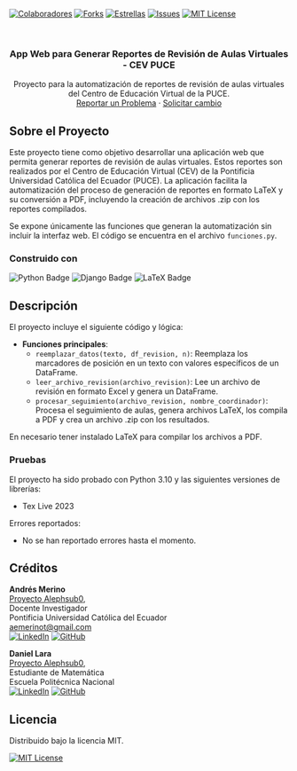 <!-- PROJECT SHIELDS -->
[![Colaboradores][contributors-shield]][contributors-url]
[![Forks][forks-shield]][forks-url]
[![Estrellas][stars-shield]][stars-url]
[![Issues][issues-shield]][issues-url]
[![MIT License][license-shield]][license-url]

<!-- PROJECT LOGO -->
<br />
<div align="center">

<h3 align="center">App Web para Generar Reportes de Revisión de Aulas Virtuales - CEV PUCE</h3>
  <p align="center">
    Proyecto para la automatización de reportes de revisión de aulas virtuales del Centro de Educación Virtual de la PUCE.
    <br />
    <a href="https://github.com/alephsub0/ReportesCEV/issues">Reportar un Problema</a>
    ·
    <a href="https://github.com/alephsub0/ReportesCEV/issues">Solicitar cambio</a>
  </p>
</div>

## Sobre el Proyecto

Este proyecto tiene como objetivo desarrollar una aplicación web que permita generar reportes de revisión de aulas virtuales. Estos reportes son realizados por el Centro de Educación Virtual (CEV) de la Pontificia Universidad Católica del Ecuador (PUCE). La aplicación facilita la automatización del proceso de generación de reportes en formato LaTeX y su conversión a PDF, incluyendo la creación de archivos .zip con los reportes compilados. 

Se expone únicamente las funciones que generan la automatización sin incluir la interfaz web. El código se encuentra en el archivo `funciones.py`.

### Construido con

![Python Badge](https://img.shields.io/badge/Python-3776AB?logo=python&logoColor=fff&style=for-the-badge) ![Django Badge](https://img.shields.io/badge/Django-092E20?logo=django&logoColor=white&style=for-the-badge) ![LaTeX Badge](https://img.shields.io/badge/LaTeX-008080?logo=latex&logoColor=fff&style=for-the-badge)

## Descripción

El proyecto incluye el siguiente código y lógica:
- **Funciones principales**:
  - `reemplazar_datos(texto, df_revision, n)`: Reemplaza los marcadores de posición en un texto con valores específicos de un DataFrame.
  - `leer_archivo_revision(archivo_revision)`: Lee un archivo de revisión en formato Excel y genera un DataFrame.
  - `procesar_seguimiento(archivo_revision, nombre_coordinador)`: Procesa el seguimiento de aulas, genera archivos LaTeX, los compila a PDF y crea un archivo .zip con los resultados.

En necesario tener instalado LaTeX para compilar los archivos a PDF.

### Pruebas

El proyecto ha sido probado con Python 3.10 y las siguientes versiones de librerías:
- Tex Live 2023

Errores reportados:
- No se han reportado errores hasta el momento.

## Créditos

**Andrés Merino**\
[Proyecto Alephsub0](https://www.alephsub0.org/about/),\
Docente Investigador\
Pontificia Universidad Católica del Ecuador\
aemerinot@gmail.com\
[![LinkedIn][linkedin-shield]][linkedin-url-aemt]
[![GitHub][github-shield]][github-url-aemt]

**Daniel Lara**\
[Proyecto Alephsub0](https://www.alephsub0.org/about/),\
Estudiante de Matemática\
Escuela Politécnica Nacional\
[![LinkedIn][linkedin-shield]][linkedin-url-dl]
[![GitHub][github-shield]][github-url-dl]

## Licencia

Distribuido bajo la licencia MIT. 

[![MIT License][license-shield]][license-url]

<!-- MARKDOWN LINKS & IMAGES -->
[contributors-shield]: https://img.shields.io/github/contributors/alephsub0/ReportesCEV.svg?style=for-the-badge
[contributors-url]: https://github.com/alephsub0/ReportesCEV/graphs/contributors
[forks-shield]: https://img.shields.io/github/forks/alephsub0/ReportesCEV.svg?style=for-the-badge
[forks-url]: https://github.com/alephsub0/ReportesCEV/forks
[stars-shield]: https://img.shields.io/github/stars/alephsub0/ReportesCEV?style=for-the-badge
[stars-url]: https://github.com/alephsub0/ReportesCEV/stargazers
[issues-shield]: https://img.shields.io/github/issues/alephsub0/ReportesCEV.svg?style=for-the-badge
[issues-url]: https://github.com/alephsub0/ReportesCEV/issues
[license-shield]: https://img.shields.io/github/license/alephsub0/ReportesCEV.svg?style=for-the-badge
[license-url]: https://es.wikipedia.org/wiki/Licencia_MIT
[linkedin-shield]: https://img.shields.io/badge/linkedin-%230077B5.svg?style=for-the-badge&logo=linkedin&logoColor=white
[linkedin-url-aemt]: https://www.linkedin.com/in/andrés-merino-010a9b12b/
[linkedin-url-dl]: https://www.linkedin.com/in/mat-daniel-lara/
[github-shield]: https://img.shields.io/badge/github-%23121011.svg?style=for-the-badge&logo=github&logoColor=white
[github-url-aemt]: https://github.com/andres-merino
[github-url-dl]: https://github.com/daniel-lara-ec
